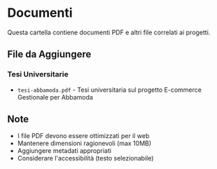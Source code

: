# Documenti

Questa cartella contiene documenti PDF e altri file correlati ai progetti.

## File da Aggiungere

### Tesi Universitarie
- `tesi-abbamoda.pdf` - Tesi universitaria sul progetto E-commerce Gestionale per Abbamoda

## Note

- I file PDF devono essere ottimizzati per il web
- Mantenere dimensioni ragionevoli (max 10MB)
- Aggiungere metadati appropriati
- Considerare l'accessibilità (testo selezionabile) 
